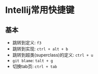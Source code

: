 # Intellij常用快捷键

## 基本

- 跳转到定义: `f3`
- 跳转到实现: `ctrl + alt + b`
- 跳转到超类(superclass)的定义: `ctrl + u`
- `git blame`: `talt + g`
- 切换tab页: `ctrl + tab`

